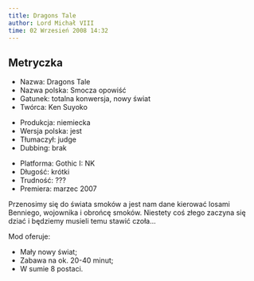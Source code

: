 ```yaml
---
title: Dragons Tale
author: Lord Michał VIII
time: 02 Wrzesień 2008 14:32
---
```


## Metryczka

<!-- -->
- Nazwa: Dragons Tale
- Nazwa polska: Smocza opowiść
- Gatunek: totalna konwersja, nowy świat
- Twórca: Ken Suyoko

<!-- -->
- Produkcja: niemiecka
- Wersja polska: jest
- Tłumaczył: judge
- Dubbing: brak

<!-- -->
- Platforma: Gothic I: NK
- Długość: krótki
- Trudność: ???
- Premiera: marzec 2007

Przenosimy się do świata smoków a jest nam dane kierować losami Benniego, wojownika i obrońcę smoków. Niestety coś złego zaczyna się dziać i będziemy musieli temu stawić czoła...

Mod oferuje:
- Mały nowy świat;
- Zabawa na ok. 20-40 minut;
- W sumie 8 postaci.